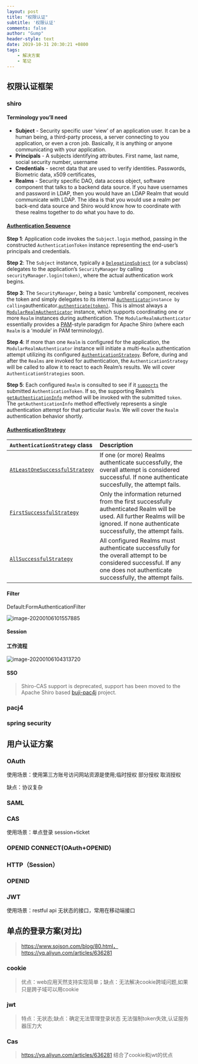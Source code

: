 ```yaml
---
layout: post
title: "权限认证"
subtitle: '权限认证'
comments: false
author: "Gump"
header-style: text
date: 2019-10-31 20:30:21 +0800
tags:
    - 解决方案
    - 笔记
---
```



##  权限认证框架

### shiro

#### Terminology you’ll need

- **Subject** - Security specific user ‘view’ of an application user. It can be a human being, a third-party process, a server connecting to you application, or even a cron job. Basically, it is anything or anyone communicating with your application.
- **Principals** - A subjects identifying attributes. First name, last name, social security number, username
- **Credentials** - secret data that are used to verify identities. Passwords, Biometric data, x509 certificates,
- **Realms** - Security specific DAO, data access object, software component that talks to a backend data source. If you have usernames and password in LDAP, then you would have an LDAP Realm that would communicate with LDAP. The idea is that you would use a realm per back-end data source and Shiro would know how to coordinate with these realms together to do what you have to do.

####  [Authentication Sequence](https://shiro.apache.org/authentication.html#authentication-sequence)

**Step 1**: Application code invokes the `Subject.login` method, passing in the constructed `AuthenticationToken` instance representing the end-user’s principals and credentials.

**Step 2**: The `Subject` instance, typically a [`DelegatingSubject`](https://shiro.apache.org/static/current/apidocs/org/apache/shiro/subject/support/DelegatingSubject.html) (or a subclass) delegates to the application’s `SecurityManager` by calling `securityManager.login(token)`, where the actual authentication work begins.

**Step 3**: The `SecurityManager`, being a basic ‘umbrella’ component, receives the token and simply delegates to its internal [`Authenticator`](https://shiro.apache.org/static/current/apidocs/org/apache/shiro/authc/Authenticator.html)`instance by calling`authenticator.[`authenticate(token)`](https://shiro.apache.org/static/current/apidocs/org/apache/shiro/authc/Authenticator.html#authenticate-org.apache.shiro.authc.AuthenticationToken-). This is almost always a [`ModularRealmAuthenticator`](https://shiro.apache.org/static/current/apidocs/org/apache/shiro/authc/pam/ModularRealmAuthenticator.html) instance, which supports coordinating one or more `Realm` instances during authentication. The `ModularRealmAuthenticator` essentially provides a [PAM](https://en.wikipedia.org/wiki/Pluggable_Authentication_Modules)-style paradigm for Apache Shiro (where each `Realm` is a ‘module’ in PAM terminology).

**Step 4**: If more than one `Realm` is configured for the application, the `ModularRealmAuthenticator` instance will initiate a multi-`Realm` authentication attempt utilizing its configured [`AuthenticationStrategy`](https://shiro.apache.org/static/current/apidocs/org/apache/shiro/authc/pam/AuthenticationStrategy.html). Before, during and after the `Realms` are invoked for authentication, the `AuthenticationStrategy` will be called to allow it to react to each Realm’s results. We will cover `AuthenticationStrategies` soon.

**Step 5**: Each configured `Realm` is consulted to see if it [`supports`](https://shiro.apache.org/static/current/apidocs/org/apache/shiro/realm/Realm.html#supports-org.apache.shiro.authc.AuthenticationToken-) the submitted `AuthenticationToken`. If so, the supporting Realm’s [`getAuthenticationInfo`](https://shiro.apache.org/static/current/apidocs/org/apache/shiro/realm/Realm.html#getAuthenticationInfo-org.apache.shiro.authc.AuthenticationToken-) method will be invoked with the submitted `token`. The `getAuthenticationInfo` method effectively represents a single authentication attempt for that particular `Realm`. We will cover the `Realm` authentication behavior shortly.

#### [AuthenticationStrategy](https://shiro.apache.org/authentication.html#authenticationstrategy)

| `AuthenticationStrategy` class                               | Description                                                  |
| :----------------------------------------------------------- | :----------------------------------------------------------- |
| [`AtLeastOneSuccessfulStrategy`](https://shiro.apache.org/static/current/apidocs/org/apache/shiro/authc/pam/AtLeastOneSuccessfulStrategy.html) | If one (or more) Realms authenticate successfully, the overall attempt is considered successful. If none authenticate succesfully, the attempt fails. |
| [`FirstSuccessfulStrategy`](https://shiro.apache.org/static/current/apidocs/org/apache/shiro/authc/pam/FirstSuccessfulStrategy.html) | Only the information returned from the first successfully authenticated Realm will be used. All further Realms will be ignored. If none authenticate successfully, the attempt fails. |
| [`AllSuccessfulStrategy`](https://shiro.apache.org/static/current/apidocs/org/apache/shiro/authc/pam/AllSuccessfulStrategy.html) | All configured Realms must authenticate successfully for the overall attempt to be considered successful. If any one does not authenticate successfully, the attempt fails. |

#### Filter

Default:FormAuthenticationFilter

![image-20200106101557885](/Users/ganshitao/Documents/Doc/markdown-image/image-20200106101557885.png)

#### Session

#### 工作流程

![image-20200106104313720](/Users/ganshitao/Documents/Doc/markdown-image/image-20200106104313720.png)

#### SSO

> Shiro-CAS support is deprecated, support has been moved to the Apache Shiro based [buji-pac4j](https://github.com/bujiio/buji-pac4j) project.

### pacj4

### spring security

## 用户认证方案

### OAuth

使用场景：使用第三方账号访问网站资源是使用;临时授权 部分授权 取消授权

缺点：协议复杂

### SAML

### CAS

使用场景：单点登录 session+ticket

### OPENID CONNECT(OAuth+OPENID)

### HTTP（Session）

### OPENID

### JWT

使用场景：restful api 无状态的接口，常用在移动端接口

## 单点的登录方案(对比)
> https://www.sojson.com/blog/80.html，https://yq.aliyun.com/articles/636281

### cookie  

>优点：web应用天然支持实现简单；缺点：无法解决cookie跨域问题,如果只是跨子域可以用cookie

### jwt

>  特点：无状态;缺点：确定无法管理登录状态 无法强制token失效,认证服务器压力大

### Cas

> https://yq.aliyun.com/articles/636281 结合了cookie和jwt的优点









